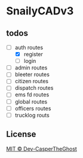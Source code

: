 # SnailyCADv3

## todos

- [ ] auth routes
  - [x] register
  - [ ] login
- [ ] admin routes
- [ ] bleeter routes
- [ ] citizen routes
- [ ] dispatch routes
- [ ] ems fd routes
- [ ] global routes
- [ ] officers routes
- [ ] trucklog routs

## License

[MIT © Dev-CasperTheGhost](./LICENSE)
